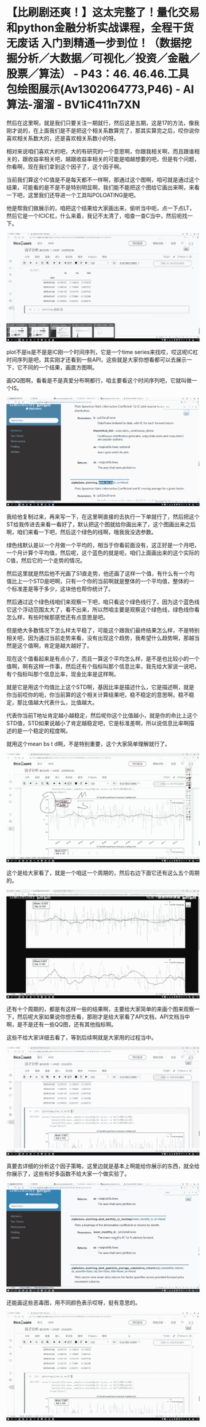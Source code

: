 # 【比刷剧还爽！】这太完整了！量化交易和python金融分析实战课程，全程干货无废话 入门到精通一步到位！（数据挖掘分析／大数据／可视化／投资／金融／股票／算法） - P43：46. 46.46.工具包绘图展示(Av1302064773,P46) - AI算法-溜溜 - BV1iC411n7XN

然后在这里啊，就是我们只要关注一期就行，然后这是五期，这是17的方法，像我刚才说的，在上面我们是不是把这个相关系数算完了，那其实算完之后，哎你说你喜欢相关系数大的，还是喜欢相关系数小的呀。

相对来说咱们喜欢大的吧，大的有研究的一个意思啊，你跟我相关啊，而且跟谁相关的，跟收益率相关吧，越跟收益率相关的可能是咱越想要的吧，但是有个问题，你看啊，现在我们拿到这个因子了，这个因子啊。

当前我们算这个IC值是不是每天都不一样啊，那通过这个图啊，咱可就是通过这个结果，可能看的是不是不是特别明显啊，我们能不能把这个图给它画出来啊，来看一下吧，这里我们还导进一个工具叫POLOATING是吧。

他是帮我们做展示的，咱把这个结果给大家画出来，偷听当中呃，点一下点LT，然后它是一个ICIC杠，什么来着，我记不太清了，咱查一查C当中，然后呃找一下。



![](img/145e2940d16d5810a3d617d731312075_1.png)

plot不是is是不是是IC刚一个时间序列，它是一个time series来找哎，哎这呢IC杠时间序列是吧，其实刚才还看到一些API，这些就是大家你想看都可以去展示一下，它不同的一个结果，画直方图啊。

画QQ图啊，看看是不是真爱分布啊都行，咱主要看这个时间序列吧，它就叫做一个IS。

![](img/145e2940d16d5810a3d617d731312075_3.png)

我给他复制过来，再来写一下，在这里啊直接的去执行一下单就行了，然后把这个ST给我传进去来看一看好了，默认把这个图就给你画出来了，这个图画出来之后啊，咱们来看一下吧，然后这个绿色的线啊，哦我我没选参数。

绿色线默认是以一个月做一个平均的，相当于你看前面没有，这正好是一个月吧，一个月计算个平均值，然后呢，这个蓝色的就是呃，咱们上面画出来的这个实际的C值，然后它的一个走势的情况。

然后这里就是然后他不光画了S1直走势，他还画了这样一个值，有什么有一个均值比上一个STD是吧啊，只有一个你的当前啊就是整体的一个平均值，整体的一个标准差是等于多少，这块他也帮你统计了。

然后通过这个绿色线咱们来观察一下吧，咱只看这个绿色线行了，因为这个蓝色线它这个浮动范围太大了，看不出来，所以然咱主要是观察这个绿色线，绿色线你看怎么样，有些时候那感觉还有点意思是吧。

但是绝大多数情况下怎么样太平稳了，可能这个跟我们最终结果怎么样，不是特别相关吧，因为通过当前走势来看，没有出现这个趋势，我希望什么趋势啊，那越当然是这个值啊，肯定是越大越好了。

现在这个值看起来是有点小了，而且一算这个平均怎么样，是不是也比较小的一个值啊，啊有这样一件事，然后还有个指标叫那个信息比率，我先给大家说一说吧，有个指标叫那个信息比率，现金比率是这样啊。

就是它是用这个均值比上这个STD啊，基因比率是描述什么，它是描述啊，就是你当前哎你的呃，你当前算的这个相关计算结果吧，稳不稳定的意思啊，稳不稳定，那比值越大代表什么，比值越大。

代表你当前T地址肯定越小越稳定，然后呢你这个比值越小，就是你的命比上这个STD值，STD如果说越小了肯定越稳定吧，它是标准差啊，所以说信息比率啊描述的是一个稳定的程度啊。

就用这个mean bs t d啊，不是特别重要，这个大家简单理解就行了。

![](img/145e2940d16d5810a3d617d731312075_5.png)

这个是给大家看了，就是一个咱这一个周期的，然后右边下面它还有这么五个周期的。

![](img/145e2940d16d5810a3d617d731312075_7.png)

还有十个周期的，都是有这样一些的结果啊，主要给大家简单的来画个图来观察一下，然后呢大家如果说你想去看，那刚才是给大家看了API文档，API文档当中啊，是不是还有一些QQ图，还有其他指标啊。

这些不给大家详细去看了，等到后续啊就是大家用的过程当中。

![](img/145e2940d16d5810a3d617d731312075_9.png)

真要去详细的分析这个因子策略，这里边就是基本上啊能给你展示的东西，就全给你展示了，这些有好多函数不给大家一个做实验了。



![](img/145e2940d16d5810a3d617d731312075_11.png)

还能画这些恶毒图，用不同颜色表示哎呀，挺有意思的。

![](img/145e2940d16d5810a3d617d731312075_13.png)